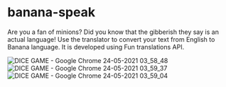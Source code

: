 # banana-speak
Are you a fan of minions? Did you know that the gibberish they say is an actual language! Use the translator to convert your text from English to Banana language. It is developed using Fun translations API.

![DICE GAME - Google Chrome 24-05-2021 03_58_48](https://user-images.githubusercontent.com/72185572/119278713-ac554700-bc44-11eb-8bea-8ece38fa40a9.png)
![DICE GAME - Google Chrome 24-05-2021 03_59_37](https://user-images.githubusercontent.com/72185572/119278714-ad867400-bc44-11eb-8526-4d9ca1445cea.png)
![DICE GAME - Google Chrome 24-05-2021 03_59_04](https://user-images.githubusercontent.com/72185572/119278715-ad867400-bc44-11eb-96fd-0748c7b346e4.png)
